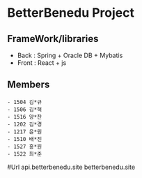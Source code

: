 # BetterBenedu Project


## FrameWork/libraries 
  - Back :  Spring + Oracle DB + Mybatis
  - Front : React + js

## Members
    - 1504 김*규
    - 1506 김*혁
    - 1516 양*찬
    - 1202 김*경
    - 1217 윤*원
    - 1510 배*진
    - 1527 홍*원
    - 1522 최*준

#Url
  api.betterbenedu.site
  betterbenedu.site
